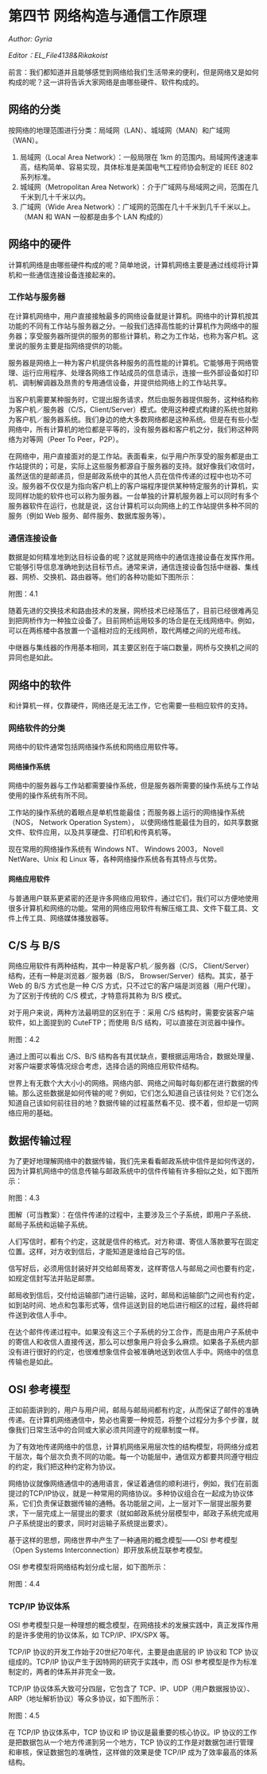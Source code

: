 # 第四节 网络构造与通信工作原理

*Author: Gyria*

*Editor：EL_File4138&Rikakoist*

前言：我们都知道并且能够感觉到网络给我们生活带来的便利，但是网络又是如何构成的呢？这一讲将告诉大家网络是由哪些硬件、软件构成的。

## 网络的分类

按网络的地理范围进行分类：局域网（LAN）、城域网（MAN）和广域网（WAN）。

1. 局域网（Local Area Network）：一般局限在 1km 的范围内。局域网传速速率高，结构简单、容易实现，具体标准是美国电气工程师协会制定的 IEEE 802 系列标准。
2. 城域网（Metropolitan Area Network）：介于广域网与局域网之间，范围在几千米到几十千米以内。
3. 广域网（Wide Area Network）：广域网的范围在几十千米到几千千米以上。（MAN 和 WAN 一般都是由多个 LAN 构成的）

## 网络中的硬件

计算机网络是由哪些硬件构成的呢？简单地说，计算机网络主要是通过线缆将计算机和一些通信连接设备连接起来的。

### 工作站与服务器

在计算机网络中，用户直接接触最多的网络设备就是计算机。网络中的计算机按其功能的不同有工作站与服务器之分。一般我们选择高性能的计算机作为网络中的服务器；享受服务器所提供的服务的那些计算机，称之为工作站，也称为客户机。这里说的服务主要是指网络提供的功能。

服务器是网络上一种为客户机提供各种服务的高性能的计算机。它能够用于网络管理、运行应用程序、处理各网络工作站成员的信息请示，连接一些外部设备如打印机、调制解调器及昂贵的专用通信设备，并提供给网络上的工作站共享。

当客户机需要某种服务时，它提出服务请求，然后由服务器提供服务，这种结构称为客户机／服务器（C/S，Client/Server）模式。使用这种模式构建的系统也就称为客户机／服务器系统。我们身边的绝大多数网络都是这种系统。但是在有些小型网络中，所有计算机的地位都是平等的，没有服务器和客户机之分，我们称这种网络为对等网（Peer To Peer，P2P）。

在网络中，用户直接面对的是工作站。表面看来，似乎用户所享受的服务都是由工作站提供的；可是，实际上这些服务都源自于服务器的支持。就好像我们收信时，虽然送信的是邮递员，但是邮政系统中的其他人员在信件传递的过程中也功不可没。服务器不仅仅是为指向客户机上的客户端程序提供某种特定服务的计算机，实现同样功能的软件也可以称为服务器。一台单独的计算机服务器上可以同时有多个服务器软件在运行，也就是说，这台计算机可以向网络上的工作站提供多种不同的服务（例如 Web 服务、邮件服务、数据库服务等）。

### 通信连接设备

数据是如何精准地到达目标设备的呢？这就是网络中的通信连接设备在发挥作用。它能够引导信息准确地到达目标节点。通常来讲，通信连接设备包括中继器、集线器、网桥、交换机、路由器等。他们的各种功能如下图所示：

附图：4.1

随着先进的交换技术和路由技术的发展，网桥技术已经落伍了，目前已经很难再见到把网桥作为一种独立设备了。目前网桥运用较多的场合是在无线网络中。例如，可以在两栋楼中各放置一个遥相对应的无线网桥，取代两楼之间的光缆布线。

中继器与集线器的作用基本相同，其主要区别在于端口数量，网桥与交换机之间的异同也是如此。

## 网络中的软件

和计算机一样，仅靠硬件，网络还是无法工作，它也需要一些相应软件的支持。

### 网络软件的分类

网络中的软件通常包括网络操作系统和网络应用软件等。

#### 网络操作系统

网络中的服务器与工作站都需要操作系统，但是服务器所需要的操作系统与工作站使用的操作系统有所不同。

工作站的操作系统的着眼点是单机性能最佳；而服务器上运行的网络操作系统（NOS， Network Operation System）， 以使网络性能最佳为目的，如共享数据文件、软件应用，以及共享硬盘、打印机和传真机等。

现在常用的网络操作系统有 Windows NT、 Windows 2003， Novell NetWare、Unix 和 Linux 等，各种网络操作系统各有其特点与优势。

#### 网络应用软件

与普通用户联系更紧密的还是许多网络应用软件，通过它们，我们可以方便地使用很多计算机和网络的功能。常用的网络应用软件有解压缩工具、文件下载工具、文件上传工具、网络媒体播放器等。

## C/S 与 B/S

网络应用软件有两种结构，其中一种是客户机／服务器（C/S， Client/Server）结构，还有一种是浏览器／服务器（B/S， Browser/Server）结构。其实，基于 Web 的 B/S 方式也是一种 C/S 方式，只不过它的客户端是浏览器（用户代理）。为了区别于传统的 C/S 模式，才特意将其称为 B/S 模式。

对于用户来说，两种方法最明显的区别在于：采用 C/S 结构时，需要安装客户端软件，如上面提到的 CuteFTP；而使用 B/S 结构，可以直接在浏览器中操作。

附图：4.2

通过上图可以看出 C/S、B/S 结构各有其优缺点，要根据运用场合，数据处理量、对客户端要求等情况综合考虑，选择合适的网络应用软件结构。

世界上有无数个大大小小的网络。网络内部、网络之间每时每刻都在进行数据的传输。那么这些数据是如何传输的呢？例如，它们怎么知道自己该往何处？它们怎么知道自己该如何前往目的地？数据传输的过程虽然看不见、摸不着，但却是一切网络应用的基础。

## 数据传输过程

为了更好地理解网络中的数据传输，我们先来看看邮政系统中信件是如何传送的，因为计算机网络中的信息传输与邮政系统中的信件传输有许多相似之处，如下图所示：

附图：4.3

图解（可当教案）：在信件传递的过程中，主要涉及三个子系统，即用户子系统、邮局子系统和运输子系统。

人们写信时，都有个约定，这就是信件的格式。对方称谓、寄信人落款要写在固定位置。这样，对方收到信后，才能知道是谁给自己写的信。

信写好后，必须用信封装好并交给邮局寄发，这样寄信人与邮局之间也要有约定，如规定信封写法并贴足邮票。

邮局收到信后，交付给运输部门进行运输，这时，邮局和运输部门之间也有约定，如到站时间、地点和包事形式等，信件运送到目的地后进行相区的过程，最终将邮件送到收信人手中。

在达个邮件传递过程中。如果没有这三个子系统的分工合作，而是由用户子系统中的寄信人和收信人直接传送，那么可以想象用户将会多么麻烦。如果各子系统内部没有进行很好的约定，也很难想象信件会被准确地送到收信人手中。网络中的信息传输也是如此。

## OSI 参考模型

正如前面讲到的，用户与用户间，邮局与邮局间都有约定，从而保证了邮件的准确传递。在计算机网络通信中，势必也需要一种规范，将整个过程分为多个步骤，就像我们日常生活中的合同或大家必须共同遵守的规章制度一样。

为了有效地传递网络中的信息，计算机网络采用层次性的结构模型，将网络分成若干层次，每个层次负责不同的功能。每一个功能层中，通信双方都要共同遵守相应的约定，我们把这种约定称为协议。

网络协议就像网络通信中的通用语言，保证着通信的顺利进行，例如，我们在前面提过的TCP/IP协议，就是一种常用的网络协议。多种协议组合在一起成为协议体系，它们负责保证数据传输的通畅。各功能层之间，上一层对下一层提出服务要求，下一层完成上一层提出的要求（就如邮政系统分层模型中，邮政子系统完成用户子系统提出的要求，同时对运输子系统提出要求）。

基于这样的思想，网络世界中产生了一种通用的概念模型——OSI 参考模型（Open Systems Interconnection）即开放系统互联参考模型。

OSI 参考模型将网络结构划分成七层，如下图所示：

附图：4.4

### TCP/IP 协议体系

OSI 参考模型只是一种理想的概念模型，在网络技术的发展实践中，真正发挥作用的是许多使用的协议体系，如 TCP/IP、IPX/SPX 等。

TCP/IP 协议的开发工作始于20世纪70年代，主要是由底层的 IP 协议和 TCP 协议组成的。TCP/IP 协议产生于因特网的研究于实践中，而 OSI 参考模型是作为标准制定的，两者的体系并非完全一致。

TCP/IP 协议体系大致可分四层，它包含了 TCP、IP、UDP（用户数据报协议）、ARP（地址解析协议）等众多协议，如下图所示：

附图：4.5

在 TCP/IP 协议体系中，TCP 协议和 IP 协议是最重要的核心协议。IP 协议的工作是把数据包从一个地方传递到另一个地方，TCP 协议的工作是对数据包进行管理和审核，保证数据包的准确性，这样做的效果是使 TCP/IP 成为了效率最高的体系结构。
